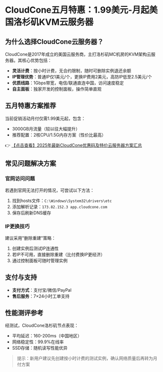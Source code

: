 # CloudCone五月特惠：1.99美元-月起美国洛杉矶KVM云服务器

## 为什么选择CloudCone云服务器？

CloudCone是2017年成立的美国云服务商，主打洛杉矶MC机房的KVM架构云服务器。其核心优势包括：

- **灵活计费**：按小时计费，无合约限制，随时可删除实例退还余额
- **IP管理优势**：普通IP仅1美元/个，更换IP费用2美元，高防IP低至2.5美元/个
- **优质线路**：1Gbps带宽，电信/联通直连中国，访问速度稳定
- **自主面板**：独家开发的控制面板，操作简单直观

## 五月特惠方案推荐

当前促销活动月付仅需1.99美元起，包含：
- 3000GB月流量（较以往大幅提升）
- 推荐配置：2核CPU/1.5G内存方案（性价比最高）

👉 [【点击查看】2025年最新CloudCone优惠码及特价云服务器方案汇总](https://bit.ly/Cloudcone)

## 常见问题解决方案

### 官网访问问题
若遇到官网无法打开的情况，可尝试以下方法：
1. 找到hosts文件：`C:\Windows\System32\drivers\etc`
2. 添加解析记录：`173.82.152.3 app.cloudcone.com`
3. 保存后刷新DNS缓存

### IP更换技巧
建议采用"删除重建"策略：
1. 创建实例后测试IP连通性
2. 若IP不可用，直接删除重建（比付费换IP更经济）
3. 通过控制面板可随时管理实例

## 支付与支持
- **支付方式**：支付宝/微信/PayPal
- **售后服务**：7×24小时工单支持

## 性能测评参考
经测试，CloudCone洛杉矶节点表现：
- 平均延迟：160-200ms（中国地区）
- 网络稳定性：99.9%在线率
- SSD存储：随机读写性能优异

> 提示：新用户建议先创建按小时计费的测试实例，确认网络质量后再转为月付方案